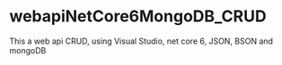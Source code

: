 # webapiNetCore6MongoDB_CRUD
This a web api CRUD, using Visual Studio, net core 6, JSON, BSON and mongoDB
